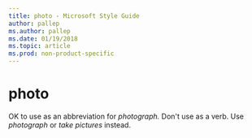 ```yaml
---
title: photo - Microsoft Style Guide
author: pallep
ms.author: pallep
ms.date: 01/19/2018
ms.topic: article
ms.prod: non-product-specific
---
```


# photo

OK to use as an abbreviation for *photograph.* Don't use as a verb. Use *photograph* or *take pictures* instead. 

